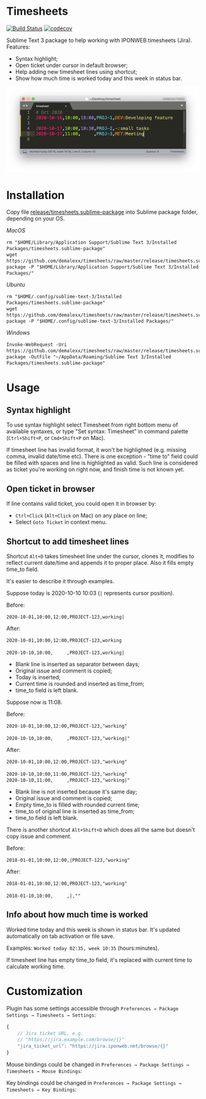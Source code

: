 # Timesheets

[![Build Status](https://travis-ci.org/demalexx/timesheets.svg?branch=master)](https://travis-ci.org/demalexx/timesheets)
[![codecov](https://codecov.io/gh/demalexx/timesheets/branch/master/graph/badge.svg)](https://codecov.io/gh/demalexx/timesheets)

Sublime Text 3 package to help working with IPONWEB timesheets (Jira).
Features:

* Syntax highlight;
* Open ticket under cursor in default browser;
* Help adding new timesheet lines using shortcut;
* Show how much time is worked today and this week in status bar.

![Screenshot](images/demo.png)

# Installation

Copy file [release/timesheets.sublime-package](https://github.com/demalexx/timesheets/raw/master/release/timesheets.sublime-package)
into Sublime package folder, depending on your OS.

*MacOS*

```
rm "$HOME/Library/Application Support/Sublime Text 3/Installed Packages/timesheets.sublime-package"
wget https://github.com/demalexx/timesheets/raw/master/release/timesheets.sublime-package -P "$HOME/Library/Application Support/Sublime Text 3/Installed Packages/"
```

*Ubuntu*

```
rm "$HOME/.config/sublime-text-3/Installed Packages/timesheets.sublime-package"
wget https://github.com/demalexx/timesheets/raw/master/release/timesheets.sublime-package -P "$HOME/.config/sublime-text-3/Installed Packages/"
```

*Windows*

```
Invoke-WebRequest -Uri https://github.com/demalexx/timesheets/raw/master/release/timesheets.sublime-package -OutFile "~/AppData/Roaming/Sublime Text 3/Installed Packages/timesheets.sublime-package"
```

# Usage

## Syntax highlight

To use syntax highlight select Timesheet from right bottom menu
of available syntaxes, or type "Set syntax: Timesheet"
in command palette (`Ctrl+Shift+P`, or `Cmd+Shift+P` on Mac).

If timesheet line has invalid format, it won't be highlighted
(e.g. missing comma, invalid date/time etc).
There is one exception - "time to" field could be filled with spaces
and line is highlighted as valid. Such line is considered as ticket 
you're working on right now, and finish time is not known yet.

## Open ticket in browser

If line contains valid ticket, you could open it in browser by:

* `Ctrl+Click` (`Alt+Click` on Mac) on any place on line;
* Select `Goto Ticket` in context menu.

## Shortcut to add timesheet lines

Shortcut `Alt+D` takes timesheet line under the cursor, 
clones it, modifies to reflect current date/time
and appends it to proper place. Also it fills empty time_to field.

It's easier to describe it through examples.

Suppose today is 2020-10-10 10:03 (`|` represents cursor position).

Before:
```
2020-10-01,10:00,12:00,PROJECT-123,working|
```

After:
```
2020-10-01,10:00,12:00,PROJECT-123,working

2020-10-10,10:00,     ,PROJECT-123,working|
```

- Blank line is inserted as separator between days;
- Original issue and comment is copied;
- Today is inserted;
- Current time is rounded and inserted as time_from;
- time_to field is left blank.

Suppose now is 11:08.

Before:
```
2020-10-01,10:00,12:00,PROJECT-123,"working"

2020-10-10,10:00,     ,PROJECT-123,"working|"
```

After:
```
2020-10-01,10:00,12:00,PROJECT-123,"working"

2020-10-10,10:00,11:00,PROJECT-123,"working"
2020-10-10,11:00,     ,PROJECT-123,"working|"
```

- Blank line is not inserted because it's same day;
- Original issue and comment is copied;
- Empty time_to is filled with rounded current time;
- time_to of original line is inserted as time_from;
- time_to field is left blank.

There is another shortcut `Alt+Shift+D` which does all the same
but doesn't copy issue and comment.

Before:
```
2018-01-01,10:00,12:00,|PROJECT-123,"working"
```

After:
```
2018-01-01,10:00,12:00,PROJECT-123,"working"

2018-01-10,10:00,     ,|,""
```

## Info about how much time is worked

Worked time today and this week is shown in status bar. 
It's updated automatically on tab activation or file save.

Examples: `Worked today 02:35, week 10:35` (hours:minutes).

If timesheet line has empty time_to field,
it's replaced with current time to calculate working time.

# Customization

Plugin has some settings accessible through
`Preferences → Package Settings → Timesheets → Settings`:

```javascript
{
    // Jira ticket URL, e.g.
    // "https://jira.example.com/browse/{}"
    "jira_ticket_url": "https://jira.iponweb.net/browse/{}"
}
```

Mouse bindings could be changed in
`Preferences → Package Settings → Timesheets → Mouse Bindings`:

Key bindings could be changed in
`Preferences → Package Settings → Timesheets → Key Bindings`:
